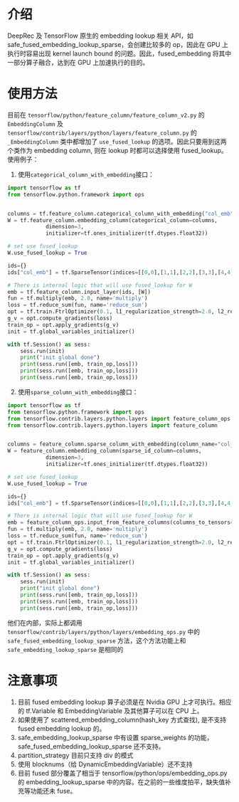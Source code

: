 # 介绍
DeepRec 及 TensorFlow 原生的 embedding lookup 相关 API，如 safe_fused_embedding_lookup_sparse，会创建比较多的 op，因此在 GPU 上执行时容易出现 kernel launch bound 的问题。因此，fused_embedding 将其中一部分算子融合，达到在 GPU 上加速执行的目的。
# 使用方法
目前在 `tensorflow/python/feature_column/feature_column_v2.py` 的`EmbeddingColumn` 及`tensorflow/contrib/layers/python/layers/feature_column.py` 的`_EmbeddingColumn` 类中都增加了 `use_fused_lookup` 的选项。因此只要用到这两个类作为 embedding column, 则在 lookup 时都可以选择使用 fused_lookup。使用例子：
​


1. 使用`categorical_column_with_embedding`接口：
```python
import tensorflow as tf
from tensorflow.python.framework import ops


columns = tf.feature_column.categorical_column_with_embedding("col_emb", dtype=tf.dtypes.int64)
W = tf.feature_column.embedding_column(categorical_column=columns,
            dimension=3,
            initializer=tf.ones_initializer(tf.dtypes.float32))

# set use fused_lookup
W.use_fused_lookup = True

ids={}
ids["col_emb"] = tf.SparseTensor(indices=[[0,0],[1,1],[2,2],[3,3],[4,4]], values=tf.cast([1,2,3,4,5], tf.dtypes.int64), dense_shape=[5, 4])

# There is internal logic that will use fused_lookup for W
emb = tf.feature_column.input_layer(ids, [W])
fun = tf.multiply(emb, 2.0, name='multiply')
loss = tf.reduce_sum(fun, name='reduce_sum')
opt = tf.train.FtrlOptimizer(0.1, l1_regularization_strength=2.0, l2_regularization_strength=0.00001)
g_v = opt.compute_gradients(loss)
train_op = opt.apply_gradients(g_v)
init = tf.global_variables_initializer()

with tf.Session() as sess:
    sess.run(init)
    print("init global done")
    print(sess.run([emb, train_op,loss]))
    print(sess.run([emb, train_op,loss]))
    print(sess.run([emb, train_op,loss]))
```

2. 使用`sparse_column_with_embedding`接口：
```python
import tensorflow as tf
from tensorflow.python.framework import ops
from tensorflow.contrib.layers.python.layers import feature_column_ops
from tensorflow.contrib.layers.python.layers import feature_column


columns = feature_column.sparse_column_with_embedding(column_name="col_emb", dtype=tf.dtypes.int64)
W = feature_column.embedding_column(sparse_id_column=columns,
            dimension=3,
            initializer=tf.ones_initializer(tf.dtypes.float32))

# set use fused_lookup
W.use_fused_lookup = True

ids={}
ids["col_emb"] = tf.SparseTensor(indices=[[0,0],[1,1],[2,2],[3,3],[4,4]], values=tf.cast([1,2,3,4,5], tf.dtypes.int64), dense_shape=[5, 4])

# There is internal logic that will use fused_lookup for W
emb = feature_column_ops.input_from_feature_columns(columns_to_tensors=ids, feature_columns=[W])
fun = tf.multiply(emb, 2.0, name='multiply')
loss = tf.reduce_sum(fun, name='reduce_sum')
opt = tf.train.FtrlOptimizer(0.1, l1_regularization_strength=2.0, l2_regularization_strength=0.00001)
g_v = opt.compute_gradients(loss)
train_op = opt.apply_gradients(g_v)
init = tf.global_variables_initializer()

with tf.Session() as sess:
    sess.run(init)
    print("init global done")
    print(sess.run([emb, train_op,loss]))
    print(sess.run([emb, train_op,loss]))
    print(sess.run([emb, train_op,loss]))
```


他们在内部，实际上都调用 `tensorflow/contrib/layers/python/layers/embedding_ops.py` 中的 `safe_fused_embedding_lookup_sparse` 方法，这个方法功能上和 `safe_embedding_lookup_sparse` 是相同的
# 注意事项



1. 目前 fused embedding lookup 算子必须是在 Nvidia GPU 上才可执行。相应的 tf.Variable 和 EmbeddingVariable 及其他算子可以在 CPU 上。
1. 如果使用了 scattered_embedding_column(hash_key 方式查找), 是不支持  fused embedding lookup 的。
1. safe_embedding_lookup_sparse 中有设置 sparse_weights 的功能，safe_fused_embedding_lookup_sparse 还不支持。
1. partition_strategy 目前只支持 div 的模式
1. 使用 blocknums（给 DynamicEmbeddingVariable）还不支持
1. 目前 fused 部分覆盖了相当于 tensorflow/python/ops/embedding_ops.py 的 embedding_lookup_sparse 中的内容。在之前的一些维度拍平，缺失值补充等功能还未 fuse。
